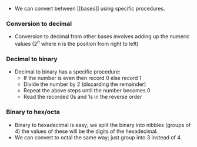 - We can convert between [[bases]] using specific procedures.
### Conversion to decimal
- Conversion to decimal from other bases involves adding up the numeric values ($2^n$ where n is the position from right to left)
### Decimal to binary
- Decimal to binary has a specific procedure:
	- If the number is even then record 0 else record 1  
	- Divide the number by 2 (discarding the remainder)  
	- Repeat the above steps until the number becomes 0  
	- Read the recorded 0s and 1s in the reverse order
### Binary to hex/octa
- Binary to hexadecimal is easy; we split the binary into nibbles (groups of 4) the values of these will be the digits of the hexadecimal.
- We can convert to octal the same way; just group into 3 instead of 4.